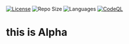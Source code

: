 [![License](https://img.shields.io/badge/License-MIT-blue.svg)](https://opensource.org/licenses/MIT)
![Repo Size](https://img.shields.io/github/repo-size/ikpil/UniRecast.svg?colorB=lightgray)
![Languages](https://img.shields.io/github/languages/top/ikpil/UniRecast)
[![CodeQL](https://github.com/ikpil/UniRecast/actions/workflows/github-code-scanning/codeql/badge.svg?branch=main)](https://github.com/ikpil/UniRecast/actions/workflows/github-code-scanning/codeql)

# this is Alpha
